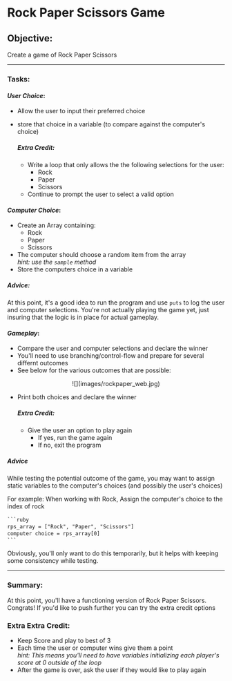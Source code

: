 # Rock Paper Scissors Game

## Objective:

Create a game of Rock Paper Scissors 

- - - -

### Tasks:

#### _User Choice_:

- Allow the user to input their preferred choice
- store that choice in a variable (to compare against the computer's choice)
	
	##### _Extra Credit_: 
	- Write a loop that only allows the the following selections for the user:
		- Rock
		- Paper
		- Scissors
	- Continue to prompt the user to select a valid option

	
#### _Computer Choice_:   

- Create an Array containing:
	- Rock
	- Paper
	- Scissors
- The computer should choose a random item from the array<br>*hint: use the `sample` method*
- Store the computers choice in a variable


##### Advice:
At this point, it's a good idea to run the program and use `puts` to log the user and computer selections. You're not actually playing the game yet, just insuring that the logic is in place for actual gameplay. 

#### _Gameplay_:

- Compare the user and computer selections and declare the winner
- You'll need to use branching/control-flow and prepare for several differnt outcomes
- See below for the various outcomes that are possible:

<center>![](images/rockpaper_web.jpg)</center>

- Print both choices and declare the winner
	
	##### _Extra Credit_: 
	- Give the user an option to play again
		- If yes, run the game again
		- If no, exit the program

##### Advice
While testing the potential outcome of the game, you may want to assign static variables to the computer's choices (and possibly the user's choices)

For example:
When working with Rock, Assign the computer's choice to the index of rock
	
	```ruby
	rps_array = ["Rock", "Paper", "Scissors"]
	computer choice = rps_array[0]
	```
	
Obviously, you'll only want to do this temporarily, but it helps with keeping some consistency while testing. 


- - - - 

### Summary: 

At this point, you'll have a functioning version of Rock Paper Scissors. Congrats! If you'd like to push further you can try the extra credit options

### Extra Extra Credit:

- Keep Score and play to best of 3
- Each time the user or computer wins give them a point <br> *hint: This means you'll need to have variables initializing each player's score at 0 outside of the loop*  
- After the game is over, ask the user if they would like to play again 